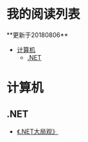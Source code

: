 <h1>我的阅读列表</h1>
**更新于20180806**

* [计算机](https://github.com/xsliang/ReadList/edit/master/README.md#计算机)
	* [.NET](https://github.com/xsliang/ReadList/edit/master/README.md#队列)

# 计算机
## .NET
 * [《.NET大局观》](https://book.douban.com/subject/1933068/) 
